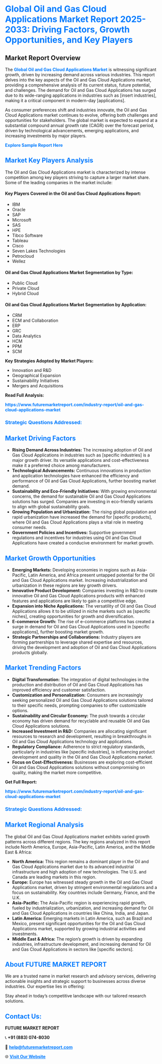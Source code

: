 <h1 style="color: #007BFF;">Global Oil and Gas Cloud Applications Market Report 2025-2033: Driving Factors, Growth Opportunities, and Key Players</h1>

<section id="overview">
<h2>Market Report Overview</h2>
<p>The <a href="https://www.futuremarketreport.com/industry-report/oil-and-gas-cloud-applications-market" style="color: #007BFF; text-decoration: none;"><strong>Global Oil and Gas Cloud Applications Market</strong></a> is witnessing significant growth, driven by increasing demand across various industries. This report delves into the key aspects of the Oil and Gas Cloud Applications market, providing a comprehensive analysis of its current status, future potential, and challenges. The demand for Oil and Gas Cloud Applications has surged due to its wide-ranging applications in industries such as [insert industries], making it a critical component in modern-day [applications].</p>
<p>As consumer preferences shift and industries innovate, the Oil and Gas Cloud Applications market continues to evolve, offering both challenges and opportunities for stakeholders. The global market is expected to expand at a substantial compound annual growth rate (CAGR) over the forecast period, driven by technological advancements, emerging applications, and increasing investments by major players.</p>
</section>

<section id="overview">
<p><a href="https://www.futuremarketreport.com/request-sample/reportId=63152" style="color: #007BFF; text-decoration: none;"><strong>Explore Sample Report Here</strong></a></p>
</section>

<section id="key-players">
<h2 style="color: #007BFF;">Market Key Players Analysis</h2>
<p>The Oil and Gas Cloud Applications market is characterized by intense competition among key players striving to capture a larger market share. Some of the leading companies in the market include:</p>
<h4>Key Players Covered in the Oil and Gas Cloud Applications Report:</h4>
<ul><li>IBM</li><li>Oracle</li><li>SAP</li><li>Microsoft</li><li>SAS</li><li>HPE</li><li>Tibco Software</li><li>Tableau</li><li>Cisco</li><li>Seven Lakes Technologies</li><li>Petrocloud</li><li>Wellez</li></ul>
<h4>Oil and Gas Cloud Applications Market Segmentation by Type:</h4>
<ul><li>Public Cloud</li><li>Private Cloud</li><li>Hybrid Cloud</li></ul>

<h4>Oil and Gas Cloud Applications Market Segmentation by Application:</h4>
<ul><li>CRM</li><li>ECM and Collaboration</li><li>ERP</li><li>GRC</li><li>Data Analytics</li><li>HCM</li><li>PPM</li><li>SCM</li></ul>
<p><strong>Key Strategies Adopted by Market Players:</strong></p>
<ul>
<li>Innovation and R&D</li>
<li>Geographical Expansion</li>
<li>Sustainability Initiatives</li>
<li>Mergers and Acquisitions</li>
</ul>
</section>

<section>
<p><strong>Read Full Analysis: </strong></p><a href="https://www.futuremarketreport.com/industry-report/oil-and-gas-cloud-applications-market" style="color: #007BFF; text-decoration: none;"><strong>https://www.futuremarketreport.com/industry-report/oil-and-gas-cloud-applications-market</strong></a>
<h3 style="color: #007BFF;">Strategic Questions Addressed:</h3>
</section>

<section id="driving-factors">
<h2 style="color: #007BFF;">Market Driving Factors</h2>
<ul>
<li><strong>Rising Demand Across Industries:</strong> The increasing adoption of Oil and Gas Cloud Applications in industries such as [specific industries] is a major growth driver. Its versatile applications and cost-effectiveness make it a preferred choice among manufacturers.</li>
<li><strong>Technological Advancements:</strong> Continuous innovations in production and application technologies have enhanced the efficiency and performance of Oil and Gas Cloud Applications, further boosting market demand.</li>
<li><strong>Sustainability and Eco-Friendly Initiatives:</strong> With growing environmental concerns, the demand for sustainable Oil and Gas Cloud Applications solutions has surged. Companies are investing in eco-friendly variants to align with global sustainability goals.</li>
<li><strong>Growing Population and Urbanization:</strong> The rising global population and rapid urbanization have increased the demand for [specific products], where Oil and Gas Cloud Applications plays a vital role in meeting consumer needs.</li>
<li><strong>Government Policies and Incentives:</strong> Supportive government regulations and incentives for industries using Oil and Gas Cloud Applications have created a conducive environment for market growth.</li>
</ul>
</section>

<section id="growth-opportunities">
<h2 style="color: #007BFF;">Market Growth Opportunities</h2>
<ul>
<li><strong>Emerging Markets:</strong> Developing economies in regions such as Asia-Pacific, Latin America, and Africa present untapped potential for the Oil and Gas Cloud Applications market. Increasing industrialization and urbanization in these regions are key growth drivers.</li>
<li><strong>Innovative Product Development:</strong> Companies investing in R&D to create innovative Oil and Gas Cloud Applications products with enhanced features and applications are likely to gain a competitive edge.</li>
<li><strong>Expansion into Niche Applications:</strong> The versatility of Oil and Gas Cloud Applications allows it to be utilized in niche markets such as [specific niches], creating opportunities for growth and diversification.</li>
<li><strong>E-commerce Growth:</strong> The rise of e-commerce platforms has created a surge in demand for Oil and Gas Cloud Applications used in [specific applications], further boosting market growth.</li>
<li><strong>Strategic Partnerships and Collaborations:</strong> Industry players are forming partnerships to leverage shared expertise and resources, driving the development and adoption of Oil and Gas Cloud Applications products globally.</li>
</ul>
</section>

<section id="trending-factors">
<h2 style="color: #007BFF;">Market Trending Factors</h2>
<ul>
<li><strong>Digital Transformation:</strong> The integration of digital technologies in the production and distribution of Oil and Gas Cloud Applications has improved efficiency and customer satisfaction.</li>
<li><strong>Customization and Personalization:</strong> Consumers are increasingly seeking personalized Oil and Gas Cloud Applications solutions tailored to their specific needs, prompting companies to offer customizable options.</li>
<li><strong>Sustainability and Circular Economy:</strong> The push towards a circular economy has driven demand for recyclable and reusable Oil and Gas Cloud Applications solutions.</li>
<li><strong>Increased Investment in R&D:</strong> Companies are allocating significant resources to research and development, resulting in breakthroughs in Oil and Gas Cloud Applications technology and applications.</li>
<li><strong>Regulatory Compliance:</strong> Adherence to strict regulatory standards, particularly in industries like [specific industries], is influencing product development and quality in the Oil and Gas Cloud Applications market.</li>
<li><strong>Focus on Cost-Effectiveness:</strong> Businesses are exploring cost-efficient Oil and Gas Cloud Applications solutions without compromising on quality, making the market more competitive.</li>
</ul>
</section>

<section>
<p><strong>Get Full Report: </strong></p><a href="https://www.futuremarketreport.com/industry-report/oil-and-gas-cloud-applications-market" style="color: #007BFF; text-decoration: none;"><strong>https://www.futuremarketreport.com/industry-report/oil-and-gas-cloud-applications-market</strong></a>
<h3 style="color: #007BFF;">Strategic Questions Addressed:</h3>
</section>


<section id="regional-analysis">
<h2 style="color: #007BFF;">Market Regional Analysis</h2>
<p>The global Oil and Gas Cloud Applications market exhibits varied growth patterns across different regions. The key regions analyzed in this report include North America, Europe, Asia-Pacific, Latin America, and the Middle East & Africa:</p>
<ul>
<li><strong>North America:</strong> This region remains a dominant player in the Oil and Gas Cloud Applications market due to its advanced industrial infrastructure and high adoption of new technologies. The U.S. and Canada are leading markets in this region.</li>
<li><strong>Europe:</strong> Europe has witnessed steady growth in the Oil and Gas Cloud Applications market, driven by stringent environmental regulations and a focus on sustainability. Key countries include Germany, France, and the U.K.</li>
<li><strong>Asia-Pacific:</strong> The Asia-Pacific region is experiencing rapid growth, fueled by industrialization, urbanization, and increasing demand for Oil and Gas Cloud Applications in countries like China, India, and Japan.</li>
<li><strong>Latin America:</strong> Emerging markets in Latin America, such as Brazil and Mexico, present significant opportunities for the Oil and Gas Cloud Applications market, supported by growing industrial activities and investments.</li>
<li><strong>Middle East & Africa:</strong> The region’s growth is driven by expanding industries, infrastructure development, and increasing demand for Oil and Gas Cloud Applications in sectors like [specific sectors].</li>
</ul>
</section>

<footer>
<h2 style="color: #007BFF;">About FUTURE MARKET REPORT</h2>
<p>We are a trusted name in market research and advisory services, delivering actionable insights and strategic support to businesses across diverse industries. Our expertise lies in offering:</p>

<p>Stay ahead in today’s competitive landscape with our tailored research solutions.</p>

<h2 style="color: #007BFF;">Contact Us:</h2>
<p><strong>FUTURE MARKET REPORT</strong></p>
<p>📞 <strong>+91 (883) 074-8030</strong></p>
<p>📧 <strong><a href="mailto:help@futuremarketreport.com" style="color: #007BFF;">help@futuremarketreport.com</a></strong></p>
<p>🌐 <strong><a href="https://www.futuremarketreport.com/" style="color: #007BFF;">Visit Our Website</a></strong></p>
</footer>